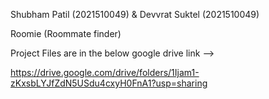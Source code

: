 Shubham Patil (2021510049) & 
Devvrat Suktel (2021510049)

Roomie (Roommate finder)
 
Project Files are in the below google drive link -->

https://drive.google.com/drive/folders/1Ijam1-zKxsbLYJfZdN5USdu4cxyH0FnA1?usp=sharing